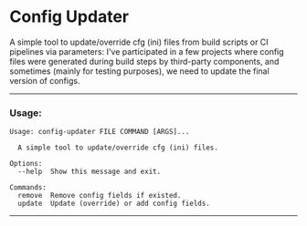 # Config Updater

A simple tool to update/override cfg (ini) files from build scripts or CI pipelines via parameters: I've participated in
a few projects where config files were generated during build steps by third-party components, and sometimes (mainly for
testing purposes), we need to update the final version of configs.


---

### Usage:

```text
Usage: config-updater FILE COMMAND [ARGS]...

  A simple tool to update/override cfg (ini) files.

Options:
  --help  Show this message and exit.

Commands:
  remove  Remove config fields if existed.
  update  Update (override) or add config fields.
```

---

